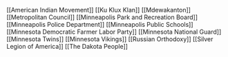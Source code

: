 [[American Indian Movement]]
[[Ku Klux Klan]]
[[Mdewakanton]]
[[Metropolitan Council]]
[[Minneapolis Park and Recreation Board]]
[[Minneapolis Police Department]]
[[Minneapolis Public Schools]]
[[Minnesota Democratic Farmer Labor Party]]
[[Minnesota National Guard]]
[[Minnesota Twins]]
[[Minnesota Vikings]]
[[Russian Orthodoxy]]
[[Silver Legion of America]]
[[The Dakota People]]